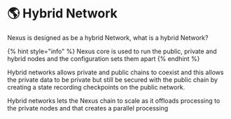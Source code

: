 # 🌎 Hybrid Network

Nexus is designed as be a hybrid Network, what is a hybrid Network?

{% hint style="info" %}
Nexus core  is used to run the public, private and hybrid nodes and the configuration sets them apart
{% endhint %}

Hybrid networks allows private and public chains to coexist and this allows the private data to be private but still be secured with the public chain by creating a state recording checkpoints on the public network.

Hybrid networks lets the Nexus chain to scale as it offloads processing to the private nodes and that creates a parallel processing&#x20;

&#x20; &#x20;
